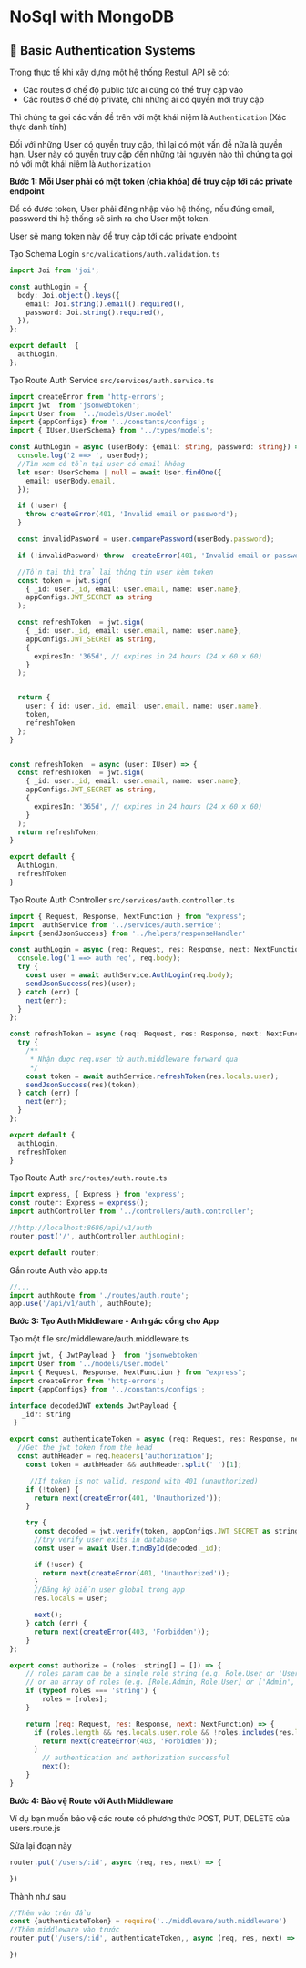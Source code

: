 # NoSql with MongoDB

## 💛 Basic Authentication Systems

Trong thực tế khi xây dựng một hệ thống Restull API sẽ có:

- Các routes ở chế độ public tức ai cũng có thể truy cập vào
- Các routes ở chế độ private, chỉ những ai có quyền mới truy cập

Thì chúng ta gọi các vấn đề trên với một khái niệm là `Authentication` (Xác thực danh tính)

Đối với những User có quyền truy cập, thì lại có một vấn đề nữa là quyền hạn. User này có quyền truy cập đến những tài nguyên nào thì chúng ta gọi nó với một khái niệm là `Authorization`

**Bước 1: Mỗi User phải có một token (chìa khóa) để truy cập tới các private endpoint**

Để có được token, User phải đăng nhập vào hệ thống, nếu đúng email, password thì hệ thống sẽ sinh ra cho User một token.

User sẽ mang token này để truy cập tới các private endpoint

Tạo Schema Login `src/validations/auth.validation.ts`

```ts
import Joi from 'joi';

const authLogin = {
  body: Joi.object().keys({
    email: Joi.string().email().required(),
    password: Joi.string().required(),
  }),
};

export default  {
  authLogin,
};
```

Tạo Route Auth Service `src/services/auth.service.ts`

```ts
import createError from 'http-errors';
import jwt  from 'jsonwebtoken';
import User from  '../models/User.model'
import {appConfigs} from '../constants/configs';
import { IUser,UserSchema} from '../types/models';

const AuthLogin = async (userBody: {email: string, password: string}) => {
  console.log('2 ==> ', userBody);
  //Tìm xem có tồn tại user có email không
  let user: UserSchema | null = await User.findOne({
    email: userBody.email,
  });

  if (!user) {
    throw createError(401, 'Invalid email or password');
  }

  const invalidPasword = user.comparePassword(userBody.password);

  if (!invalidPasword) throw  createError(401, 'Invalid email or password');

  //Tồn tại thì trả lại thông tin user kèm token
  const token = jwt.sign(
    { _id: user._id, email: user.email, name: user.name},
    appConfigs.JWT_SECRET as string
  );

  const refreshToken  = jwt.sign(
    { _id: user._id, email: user.email, name: user.name},
    appConfigs.JWT_SECRET as string,
    {
      expiresIn: '365d', // expires in 24 hours (24 x 60 x 60)
    }
  );


  return {
    user: { id: user._id, email: user.email, name: user.name},
    token,
    refreshToken
  };
}


const refreshToken  = async (user: IUser) => {
  const refreshToken  = jwt.sign(
    { _id: user._id, email: user.email, name: user.name},
    appConfigs.JWT_SECRET as string,
    {
      expiresIn: '365d', // expires in 24 hours (24 x 60 x 60)
    }
  );
  return refreshToken;
}

export default {
  AuthLogin,
  refreshToken
}
```

Tạo Route Auth Controller `src/services/auth.controller.ts`

```ts
import { Request, Response, NextFunction } from "express";
import  authService from '../services/auth.service';
import {sendJsonSuccess} from '../helpers/responseHandler'

const authLogin = async (req: Request, res: Response, next: NextFunction) => {
  console.log('1 ==> auth req', req.body);
  try {
    const user = await authService.AuthLogin(req.body);
    sendJsonSuccess(res)(user);
  } catch (err) {
    next(err);
  }
};

const refreshToken = async (req: Request, res: Response, next: NextFunction) => {
  try {
    /**
     * Nhận được req.user từ auth.middleware forward qua
     */
    const token = await authService.refreshToken(res.locals.user);
    sendJsonSuccess(res)(token);
  } catch (err) {
    next(err);
  }
};

export default {
  authLogin,
  refreshToken
}
```

Tạo Route Auth `src/routes/auth.route.ts`

```js
import express, { Express } from 'express';
const router: Express = express();
import authController from '../controllers/auth.controller';

//http://localhost:8686/api/v1/auth
router.post('/', authController.authLogin);

export default router;

```

Gắn route Auth vào app.ts

```js
//...
import authRoute from './routes/auth.route';
app.use('/api/v1/auth', authRoute);
```


**Bước 3: Tạo Auth Middleware - Anh gác cổng cho App**

Tạo một file src/middleware/auth.middleware.ts

```js
import jwt, { JwtPayload }  from 'jsonwebtoken'
import User from '../models/User.model'
import { Request, Response, NextFunction } from "express";
import createError from 'http-errors';
import {appConfigs} from '../constants/configs';

interface decodedJWT extends JwtPayload {
   _id?: string
 }

export const authenticateToken = async (req: Request, res: Response, next: NextFunction) => {
  //Get the jwt token from the head
  const authHeader = req.headers['authorization'];
    const token = authHeader && authHeader.split(' ')[1];

     //If token is not valid, respond with 401 (unauthorized)
    if (!token) {
      return next(createError(401, 'Unauthorized'));
    }

    try {
      const decoded = jwt.verify(token, appConfigs.JWT_SECRET as string) as decodedJWT;
      //try verify user exits in database
      const user = await User.findById(decoded._id);

      if (!user) {
        return next(createError(401, 'Unauthorized'));
      }
      //Đăng ký biến user global trong app
      res.locals = user;

      next();
    } catch (err) {
      return next(createError(403, 'Forbidden'));
    }
};

export const authorize = (roles: string[] = []) => {
    // roles param can be a single role string (e.g. Role.User or 'User') 
    // or an array of roles (e.g. [Role.Admin, Role.User] or ['Admin', 'User'])
    if (typeof roles === 'string') {
        roles = [roles];
    }

    return (req: Request, res: Response, next: NextFunction) => {
      if (roles.length && res.locals.user.role && !roles.includes(res.locals.user.role)) {
        return next(createError(403, 'Forbidden'));
      }
        // authentication and authorization successful
        next();
    }
}

```

**Bước 4: Bảo vệ Route với Auth Middleware**

Ví dụ bạn muốn bảo vệ các route có phương thức POST, PUT, DELETE của users.route.js

Sửa lại đoạn này

```js
router.put('/users/:id', async (req, res, next) => {

})
```

Thành như sau

```js
//Thêm vào trên đầu
const {authenticateToken} = require('../middleware/auth.middleware')
//Thêm middleware vào trước
router.put('/users/:id', authenticateToken,, async (req, res, next) => {

})
```